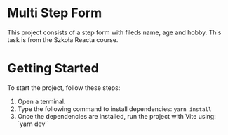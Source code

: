 # Multi Step Form

This project consists of a step form with fileds name, age and hobby. This task is from the Szkoła Reacta course.

# Getting Started

To start the project, follow these steps:

1. Open a terminal.
2. Type the following command to install dependencies: `yarn install`
3. Once the dependencies are installed, run the project with Vite using: `yarn dev``

